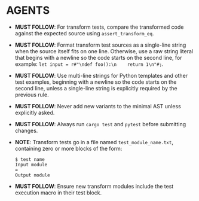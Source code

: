 # AGENTS
- **MUST FOLLOW**: For transform tests, compare the transformed code against the expected source using `assert_transform_eq`.
- **MUST FOLLOW**: Format transform test sources as a single-line string when the source itself fits on one line. Otherwise, use a raw string literal that begins with a newline so the code starts on the second line, for example:
  `let input = r#"\ndef foo():\n    return 1\n"#;`.
- **MUST FOLLOW**: Use multi-line strings for Python templates and other test examples, beginning with a newline so the code starts on the second line, unless a single-line string is explicitly required by the previous rule.
- **MUST FOLLOW**: Never add new variants to the minimal AST unless explicitly asked.
- **MUST FOLLOW**: Always run `cargo test` and `pytest` before submitting changes.
- **NOTE**: Transform tests go in a file named `test_module_name.txt`, containing zero or more blocks of the form:

  ```
  $ test name
  Input module
  =
  Output module
  ```

- **MUST FOLLOW**: Ensure new transform modules include the test execution macro in their test block.
